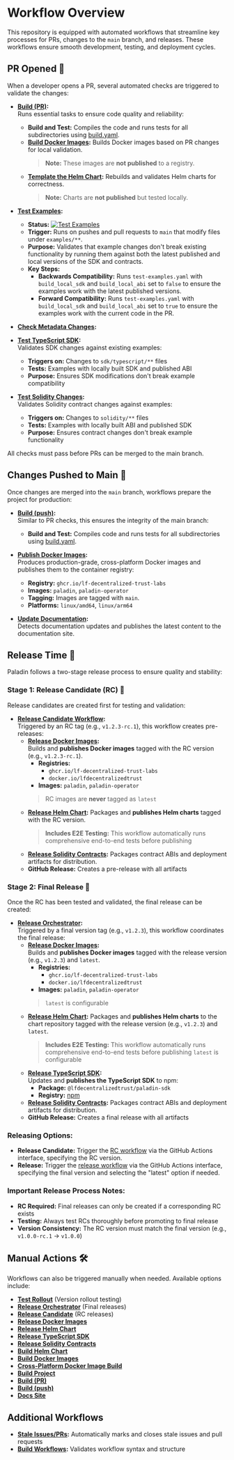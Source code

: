 # Workflow Overview

This repository is equipped with automated workflows that streamline key processes for PRs, changes to the `main` branch, and releases. These workflows ensure smooth development, testing, and deployment cycles.

## PR Opened 🚦
When a developer opens a PR, several automated checks are triggered to validate the changes:

- **[Build (PR)](workflows/on-pr.yaml):**  
  Runs essential tasks to ensure code quality and reliability:
  - **Build and Test:** Compiles the code and runs tests for all subdirectories using [build.yaml](workflows/build.yaml).
  - **[Build Docker Images](workflows/build-image.yaml):** Builds Docker images based on PR changes for local validation.  
    > **Note:** These images are **not published** to a registry.
  - **[Template the Helm Chart](workflows/build-chart.yaml):** Rebuilds and validates Helm charts for correctness.  
    > **Note:** Charts are **not published** but tested locally.

- **[Test Examples](workflows/on-pr-push-examples.yaml):**
  - **Status:** [![Test Examples](https://github.com/LF-Decentralized-Trust-labs/paladin/actions/workflows/on-pr-push-examples.yaml/badge.svg?branch=main)](https://github.com/LF-Decentralized-Trust-labs/paladin/actions/workflows/on-pr-push-examples.yaml)
  - **Trigger:** Runs on pushes and pull requests to `main` that modify files under `examples/**`.
  - **Purpose:** Validates that example changes don't break existing functionality by running them against both the latest published and local versions of the SDK and contracts.
  - **Key Steps:**
    - **Backwards Compatibility:** Runs `test-examples.yaml` with `build_local_sdk` and `build_local_abi` set to `false` to ensure the examples work with the latest published versions.
    - **Forward Compatibility:** Runs `test-examples.yaml` with `build_local_sdk` and `build_local_abi` set to `true` to ensure the examples work with the current code in the PR.
- **[Check Metadata Changes](workflows/check-metadata-changes.yml):**

- **[Test TypeScript SDK](workflows/on-pr-push-ts-sdk.yaml):**  
  Validates SDK changes against existing examples:
  - **Triggers on:** Changes to `sdk/typescript/**` files
  - **Tests:** Examples with locally built SDK and published ABI
  - **Purpose:** Ensures SDK modifications don't break example compatibility

- **[Test Solidity Changes](workflows/on-pr-push-solidity.yaml):**  
  Validates Solidity contract changes against examples:
  - **Triggers on:** Changes to `solidity/**` files
  - **Tests:** Examples with locally built ABI and published SDK
  - **Purpose:** Ensures contract changes don't break example functionality

All checks must pass before PRs can be merged to the main branch.

## Changes Pushed to Main 🌟
Once changes are merged into the `main` branch, workflows prepare the project for production:

- **[Build (push)](workflows/on-push.yml):**  
  Similar to PR checks, this ensures the integrity of the main branch:
  - **Build and Test:** Compiles code and runs tests for all subdirectories using [build.yaml](workflows/build.yaml).

- **[Publish Docker Images](workflows/cross-build-images.yaml):**  
  Produces production-grade, cross-platform Docker images and publishes them to the container registry:
  - **Registry:** `ghcr.io/lf-decentralized-trust-labs`
  - **Images:** `paladin`, `paladin-operator`
  - **Tagging:** Images are tagged with `main`.
  - **Platforms:** `linux/amd64`, `linux/arm64`

- **[Update Documentation](workflows/docs.yaml):**  
  Detects documentation updates and publishes the latest content to the documentation site.

## Release Time 🚀
Paladin follows a two-stage release process to ensure quality and stability:

### Stage 1: Release Candidate (RC) 🧪
Release candidates are created first for testing and validation:

- **[Release Candidate Workflow](workflows/release-candidate.yaml):**  
  Triggered by an RC tag (e.g., `v1.2.3-rc.1`), this workflow creates pre-releases:
  - **[Release Docker Images](workflows/release-images.yaml):**  
    Builds and **publishes Docker images** tagged with the RC version (e.g., `v1.2.3-rc.1`).
    - **Registries:** 
      - `ghcr.io/lf-decentralized-trust-labs`
      - `docker.io/lfdecentralizedtrust`
    - **Images:** `paladin`, `paladin-operator`
    > RC images are **never** tagged as `latest`
  - **[Release Helm Chart](workflows/release-charts.yaml):**
    Packages and **publishes Helm charts** tagged with the RC version.
    > **Includes E2E Testing:** This workflow automatically runs comprehensive end-to-end tests before publishing
  - **[Release Solidity Contracts](workflows/release-solidity-contracts.yaml):**
    Packages contract ABIs and deployment artifacts for distribution.
  - **GitHub Release:** Creates a pre-release with all artifacts
 
### Stage 2: Final Release 🎯
Once the RC has been tested and validated, the final release can be created:

- **[Release Orchestrator](workflows/release.yaml):**  
  Triggered by a final version tag (e.g., `v1.2.3`), this workflow coordinates the final release:
  - **[Release Docker Images](workflows/release-images.yaml):**  
    Builds and **publishes Docker images** tagged with the release version (e.g., `v1.2.3`) and `latest`.
    - **Registries:** 
      - `ghcr.io/lf-decentralized-trust-labs`
      - `docker.io/lfdecentralizedtrust`
    - **Images:** `paladin`, `paladin-operator`
    > `latest` is configurable 
  - **[Release Helm Chart](workflows/release-charts.yaml):**
    Packages and **publishes Helm charts** to the chart repository tagged with the release version (e.g., `v1.2.3`) and `latest`.
    > **Includes E2E Testing:** This workflow automatically runs comprehensive end-to-end tests before publishing
    > `latest` is configurable 
  - **[Release TypeScript SDK](workflows/release-typescript-sdk.yaml):**  
    Updates and **publishes the TypeScript SDK** to npm:
    - **Package:** `@lfdecentralizedtrust/paladin-sdk`
    - **Registry:** [npm](https://www.npmjs.com/package/@lfdecentralizedtrust/paladin-sdk)
  - **[Release Solidity Contracts](workflows/release-solidity-contracts.yaml):**
    Packages contract ABIs and deployment artifacts for distribution.
  - **GitHub Release:** Creates a final release with all artifacts

### Releasing Options: 
* **Release Candidate:** Trigger the [RC workflow](https://github.com/LF-Decentralized-Trust-labs/paladin/actions/workflows/release-candidate.yaml) via the GitHub Actions interface, specifying the RC version.
* **Release:** Trigger the [release workflow](https://github.com/LF-Decentralized-Trust-labs/paladin/actions/workflows/release.yaml) via the GitHub Actions interface, specifying the final version and selecting the "latest" option if needed.

### Important Release Process Notes:
- **RC Required:** Final releases can only be created if a corresponding RC exists
- **Testing:** Always test RCs thoroughly before promoting to final release
- **Version Consistency:** The RC version must match the final version (e.g., `v1.0.0-rc.1` → `v1.0.0`)


## Manual Actions 🛠️
Workflows can also be triggered manually when needed. Available options include:

- **[Test Rollout](workflows/test-rollout.yaml)** (Version rollout testing)
- **[Release Orchestrator](workflows/release.yaml)** (Final releases)
- **[Release Candidate](workflows/release-candidate.yaml)** (RC releases)
- **[Release Docker Images](workflows/release-images.yaml)**
- **[Release Helm Chart](workflows/release-charts.yaml)**
- **[Release TypeScript SDK](workflows/release-typescript-sdk.yaml)**
- **[Release Solidity Contracts](workflows/release-solidity-contracts.yaml)**
- **[Build Helm Chart](workflows/build-chart.yaml)**
- **[Build Docker Images](workflows/build-image.yaml)**  
- **[Cross-Platform Docker Image Build](workflows/cross-build-images.yaml)**
- **[Build Project](workflows/build.yaml)**
- **[Build (PR)](workflows/on-pr.yaml)**
- **[Build (push)](workflows/on-push.yml)**
- **[Docs Site](workflows/docs.yaml)**

## Additional Workflows

- **[Stale Issues/PRs](workflows/stale.yml):** Automatically marks and closes stale issues and pull requests
- **[Build Workflows](workflows/build-workflows.yaml):** Validates workflow syntax and structure
